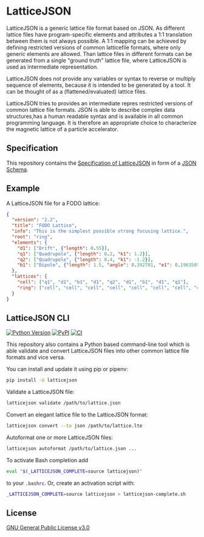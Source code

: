 # LatticeJSON

LatticeJSON is a generic lattice file format based on JSON. As different lattice files have program-specific elements and attributes a 1:1 translation between them is not always possible. A 1:1 mapping can be achieved by defining restricted versions of common latticefile formats, where only generic elements are allowed. Than lattice files in different formats can be generated from a single "ground truth" lattice file, where LatticeJSON is used as intermediate representation.

LatticeJSON does not provide any variables or syntax to reverse or multiply sequence of elements, because it is intended to be generated by a tool. It can be thought of as a (flattened/evaluated) lattice files.  

LatticeJSON tries to provides an intermediate repres restricted versions of common lattice file formats. JSON is able to describe complex data structures,has a human readable syntax and is available in all common programming language. It is therefore an appropriate choice to characterize the magnetic lattice of a particle accelerator.

## Specification

This repository contains the
[Specification of LatticeJSON](https://github.com/andreasfelix/latticejson/blob/master/latticejson/schema.json)
in form of a [JSON Schema](https://json-schema.org).

## Example

A LatticeJSON file for a FODO lattice:

```json
{
  "version": "2.2",
  "title": "FODO Lattice",
  "info": "This is the simplest possible strong focusing lattice.",
  "root": "ring",
  "elements": {
    "d1": ["Drift", {"length": 0.55}],
    "q1": ["Quadrupole", {"length": 0.2, "k1": 1.2}],
    "q2": ["Quadrupole", {"length": 0.4, "k1": -1.2}],
    "b1": ["Dipole", {"length": 1.5, "angle": 0.392701, "e1": 0.1963505, "e2": 0.1963505}]
  },
  "lattices": {
    "cell": ["q1", "d1", "b1", "d1", "q2", "d1", "b1", "d1", "q1"],
    "ring": ["cell", "cell", "cell", "cell", "cell", "cell", "cell", "cell"]
  }
}

```

## LatticeJSON CLI

[![Python Version](https://img.shields.io/pypi/pyversions/latticejson)](https://pypi.org/project/latticejson/)
[![PyPI](https://img.shields.io/pypi/v/latticejson.svg)](https://pypi.org/project/latticejson/)
[![CI](https://github.com/andreasfelix/latticejson/workflows/CI/badge.svg)](https://github.com/andreasfelix/latticejson/actions?query=workflow%3ACI)

This repository also contains a Python based command-line tool which is able validate
and convert LatticeJSON files into other common lattice file formats and vice versa.

You can install and update it using pip or pipenv:

```sh
pip install -U latticejson
```

Validate a LatticeJSON file:

```sh
latticejson validate /path/to/lattice.json
```

Convert an elegant lattice file to the LatticeJSON format:

```sh
latticejson convert --to json /path/to/lattice.lte
```

Autoformat one or more LatticeJSON files:

```sh
latticejson autoformat /path/to/lattice.json ...
```

To activate Bash completion add

```sh
eval "$(_LATTICEJSON_COMPLETE=source latticejson)"
```

to your `.bashrc`. Or, create an activation script with:

```sh
_LATTICEJSON_COMPLETE=source latticejson > latticejson-complete.sh
```

## License

[GNU General Public License v3.0](https://github.com/andreasfelix/latticejson/blob/master/LICENSE)
